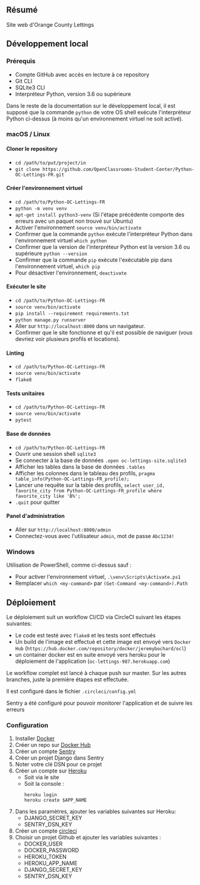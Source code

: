 ## Résumé

Site web d'Orange County Lettings

## Développement local

### Prérequis

- Compte GitHub avec accès en lecture à ce repository
- Git CLI
- SQLite3 CLI
- Interpréteur Python, version 3.6 ou supérieure

Dans le reste de la documentation sur le développement local, il est supposé que la commande `python` de votre OS shell exécute l'interpréteur Python ci-dessus (à moins qu'un environnement virtuel ne soit activé).

### macOS / Linux

#### Cloner le repository

- `cd /path/to/put/project/in`
- `git clone https://github.com/OpenClassrooms-Student-Center/Python-OC-Lettings-FR.git`

#### Créer l'environnement virtuel

- `cd /path/to/Python-OC-Lettings-FR`
- `python -m venv venv`
- `apt-get install python3-venv` (Si l'étape précédente comporte des erreurs avec un paquet non trouvé sur Ubuntu)
- Activer l'environnement `source venv/bin/activate`
- Confirmer que la commande `python` exécute l'interpréteur Python dans l'environnement virtuel
`which python`
- Confirmer que la version de l'interpréteur Python est la version 3.6 ou supérieure `python --version`
- Confirmer que la commande `pip` exécute l'exécutable pip dans l'environnement virtuel, `which pip`
- Pour désactiver l'environnement, `deactivate`

#### Exécuter le site

- `cd /path/to/Python-OC-Lettings-FR`
- `source venv/bin/activate`
- `pip install --requirement requirements.txt`
- `python manage.py runserver`
- Aller sur `http://localhost:8000` dans un navigateur.
- Confirmer que le site fonctionne et qu'il est possible de naviguer (vous devriez voir plusieurs profils et locations).

#### Linting

- `cd /path/to/Python-OC-Lettings-FR`
- `source venv/bin/activate`
- `flake8`

#### Tests unitaires

- `cd /path/to/Python-OC-Lettings-FR`
- `source venv/bin/activate`
- `pytest`

#### Base de données

- `cd /path/to/Python-OC-Lettings-FR`
- Ouvrir une session shell `sqlite3`
- Se connecter à la base de données `.open oc-lettings-site.sqlite3`
- Afficher les tables dans la base de données `.tables`
- Afficher les colonnes dans le tableau des profils, `pragma table_info(Python-OC-Lettings-FR_profile);`
- Lancer une requête sur la table des profils, `select user_id, favorite_city from
  Python-OC-Lettings-FR_profile where favorite_city like 'B%';`
- `.quit` pour quitter

#### Panel d'administration

- Aller sur `http://localhost:8000/admin`
- Connectez-vous avec l'utilisateur `admin`, mot de passe `Abc1234!`

### Windows

Utilisation de PowerShell, comme ci-dessus sauf :

- Pour activer l'environnement virtuel, `.\venv\Scripts\Activate.ps1` 
- Remplacer `which <my-command>` par `(Get-Command <my-command>).Path`

## Déploiement

Le déploiement suit un workflow CI/CD via CircleCI suivant les étapes suivantes:

- Le code est testé avec `flake8` et les tests sont effectués
- Un build de l'image est effectué et cette image est envoyé vers `Docker Hub` (`https://hub.docker.com/repository/docker/jeremybochard/ocl`)
- un container docker est en suite envoyé vers heroku pour le déploiement de l'application (`oc-lettings-987.herokuapp.com`)

Le workflow complet est lancé à chaque push sur master. Sur les autres branches, juste la première étapes est effectuée.

Il est configuré dans le fichier `.circleci/config.yml`


Sentry a été configuré pour pouvoir monitorer l'application et de suivre les erreurs
### Configuration

1. Installer [Docker](https://www.docker.com/)
2. Créer un repo sur [Docker Hub](https://hub.docker.com/)
3. Créer un compte [Sentry](https://sentry.io/signup/)
4. Créer un projet Django dans Sentry
5. Noter votre clé DSN pour ce projet
6. Créer un compte sur [Heroku](https://www.heroku.com/home)
    - Soit via le site
    - Soit la console :
        ```
        heroku login
        heroku create $APP_NAME
        ```
7. Dans les paramètres, ajouter les variables suivantes sur Heroku:
    - DJANGO_SECRET_KEY
    - SENTRY_DSN_KEY
8. Créer un compte [circleci](https://circleci.com/)
9. Choisir un projet Github et ajouter les variables suivantes : 
    - DOCKER_USER
    - DOCKER_PASSWORD
    - HEROKU_TOKEN
    - HEROKU_APP_NAME
    - DJANGO_SECRET_KEY
    - SENTRY_DSN_KEY
